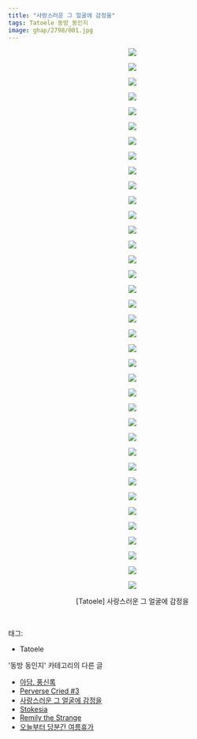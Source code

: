 ```yaml
---
title: "사랑스러운 그 얼굴에 감정을"
tags: Tatoele 동방_동인지
image: ghap/2798/001.jpg
---
```

<div class="article">
<p style="text-align: center; clear: none; float: none;"><img src="{{ site.nasurl }}/ghap/2798/001.jpg"/></p>
<p style="text-align: center; clear: none; float: none;"><img src="{{ site.nasurl }}/ghap/2798/002.jpg"/></p>
<p style="text-align: center; clear: none; float: none;"><img src="{{ site.nasurl }}/ghap/2798/003.jpg"/></p>
<p style="text-align: center; clear: none; float: none;"><img src="{{ site.nasurl }}/ghap/2798/004.jpg"/></p>
<p style="text-align: center; clear: none; float: none;"><img src="{{ site.nasurl }}/ghap/2798/005.jpg"/></p>
<p style="text-align: center; clear: none; float: none;"><img src="{{ site.nasurl }}/ghap/2798/006.jpg"/></p>
<p style="text-align: center; clear: none; float: none;"><img src="{{ site.nasurl }}/ghap/2798/007.jpg"/></p>
<p style="text-align: center; clear: none; float: none;"><img src="{{ site.nasurl }}/ghap/2798/008.jpg"/></p>
<p style="text-align: center; clear: none; float: none;"><img src="{{ site.nasurl }}/ghap/2798/009.jpg"/></p>
<p style="text-align: center; clear: none; float: none;"><img src="{{ site.nasurl }}/ghap/2798/010.jpg"/></p>
<p style="text-align: center; clear: none; float: none;"><img src="{{ site.nasurl }}/ghap/2798/011.jpg"/></p>
<p style="text-align: center; clear: none; float: none;"><img src="{{ site.nasurl }}/ghap/2798/012.jpg"/></p>
<p style="text-align: center; clear: none; float: none;"><img src="{{ site.nasurl }}/ghap/2798/013.jpg"/></p>
<p style="text-align: center; clear: none; float: none;"><img src="{{ site.nasurl }}/ghap/2798/014.jpg"/></p>
<p style="text-align: center; clear: none; float: none;"><img src="{{ site.nasurl }}/ghap/2798/015.jpg"/></p>
<p style="text-align: center; clear: none; float: none;"><img src="{{ site.nasurl }}/ghap/2798/016.jpg"/></p>
<p style="text-align: center; clear: none; float: none;"><img src="{{ site.nasurl }}/ghap/2798/017.jpg"/></p>
<p style="text-align: center; clear: none; float: none;"><img src="{{ site.nasurl }}/ghap/2798/018.jpg"/></p>
<p style="text-align: center; clear: none; float: none;"><img src="{{ site.nasurl }}/ghap/2798/019.jpg"/></p>
<p style="text-align: center; clear: none; float: none;"><img src="{{ site.nasurl }}/ghap/2798/020.jpg"/></p>
<p style="text-align: center; clear: none; float: none;"><img src="{{ site.nasurl }}/ghap/2798/021.jpg"/></p>
<p style="text-align: center; clear: none; float: none;"><img src="{{ site.nasurl }}/ghap/2798/022.jpg"/></p>
<p style="text-align: center; clear: none; float: none;"><img src="{{ site.nasurl }}/ghap/2798/023.jpg"/></p>
<p style="text-align: center; clear: none; float: none;"><img src="{{ site.nasurl }}/ghap/2798/024.jpg"/></p>
<p style="text-align: center; clear: none; float: none;"><img src="{{ site.nasurl }}/ghap/2798/025.jpg"/></p>
<p style="text-align: center; clear: none; float: none;"><img src="{{ site.nasurl }}/ghap/2798/026.jpg"/></p>
<p style="text-align: center; clear: none; float: none;"><img src="{{ site.nasurl }}/ghap/2798/027.jpg"/></p>
<p style="text-align: center; clear: none; float: none;"><img src="{{ site.nasurl }}/ghap/2798/028.jpg"/></p>
<p style="text-align: center; clear: none; float: none;"><img src="{{ site.nasurl }}/ghap/2798/029.jpg"/></p>
<p style="text-align: center; clear: none; float: none;"><img src="{{ site.nasurl }}/ghap/2798/030.jpg"/></p>
<p style="text-align: center; clear: none; float: none;"><img src="{{ site.nasurl }}/ghap/2798/031.jpg"/></p>
<p style="text-align: center; clear: none; float: none;"><img src="{{ site.nasurl }}/ghap/2798/032.jpg"/></p>
<p style="text-align: center; clear: none; float: none;"><img src="{{ site.nasurl }}/ghap/2798/033.jpg"/></p>
<p style="text-align: center; clear: none; float: none;"><img src="{{ site.nasurl }}/ghap/2798/034.jpg"/></p>
<p style="text-align: center; clear: none; float: none;"><img src="{{ site.nasurl }}/ghap/2798/035.jpg"/></p>
<p style="text-align: center; clear: none; float: none;"><img src="{{ site.nasurl }}/ghap/2798/036.jpg"/></p>
<p style="text-align: center; clear: none; float: none;"><img src="{{ site.nasurl }}/ghap/2798/037.jpg"/></p>
<p style="text-align: center; clear: none; float: none;">[Tatoele] 사랑스러운 그 얼굴에 감정을</p>
<p><br/></p>
</div><div class="tagTrail">
<p>태그: </p>
<ul>
<li>Tatoele</li>
</ul>
</div><div class="another">
<p>'동방 동인지' 카테고리의 다른 글</p>
<ul>
<li><a href="/2016-12-01-ghap_2800">아담. 풍신록</a></li>
<li><a href="/2016-11-29-ghap_2799">Perverse Cried #3</a></li>
<li><a href="/2016-11-29-ghap_2798">사랑스러운 그 얼굴에 감정을</a></li>
<li><a href="/2016-11-29-ghap_2797">Stokesia</a></li>
<li><a href="/2016-11-29-ghap_2796">Remily the Strange</a></li>
<li><a href="/2016-11-29-ghap_2795">오늘부터 당분간 여름휴가</a></li>
</ul>
</div><div class="cb_module cb_fluid">
<div class="cb_wrt cb_profile">
</div><!-- commentList close -->
</div>